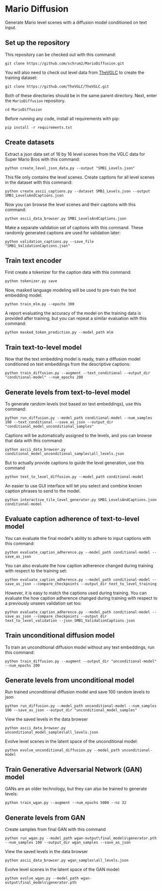 # Mario Diffusion

Generate Mario level scenes with a diffusion model conditioned on text input.

## Set up the repository

This repository can be checked out with this command:
```
git clone https://github.com/schrum2/MarioDiffusion.git
```
You will also need to check out level data from [TheVGLC](https://github.com/TheVGLC/TheVGLC) to create the training dataset:
```
git clone https://github.com/TheVGLC/TheVGLC.git
```
Both of these directories should be in the same parent directory. Next, enter the `MarioDiffusion` repository.
```
cd MarioDiffusion
```
Before running any code, install all requirements with pip:
```
pip install -r requirements.txt
```

## Create datasets

Extract a json data set of 16 by 16 level scenes from the VGLC data for Super Mario Bros with this command:
```
python create_level_json_data.py --output "SMB1_Levels.json"
```
This file only contains the level scenes. Create captions for all level scenes in the dataset with this command:
```
python create_ascii_captions.py --dataset SMB1_Levels.json --output SMB1_LevelsAndCaptions.json
```
Now you can browse the level scenes and their captions with this command:
```
python ascii_data_browser.py SMB1_LevelsAndCaptions.json 
```
Make a separate validation set of captions with this command. These randomly generated captions are used for validation later:
```
python validation_captions.py --save_file "SMB1_ValidationCaptions.json"
```

## Train text encoder

First create a tokenizer for the caption data with this command:
```
python tokenizer.py save
```
Now, masked language modeling will be used to pre-train the text embedding model.
```
python train_mlm.py --epochs 300
```
A report evaluating the accuracy of the model on the training data is provided after training, but you can repeat a similar evaluation with this command:
```
python masked_token_prediction.py --model_path mlm
```

## Train text-to-level model

Now that the text embedding model is ready, train a diffusion model conditioned on text embeddings from the descriptive captions:
```
python train_diffusion.py --augment --text_conditional --output_dir "conditional-model" --num_epochs 200
```

## Generate levels from text-to-level model

To generate random levels (not based on text embeddings), use this command:
```
python run_diffusion.py --model_path conditional-model --num_samples 100 --text_conditional --save_as_json --output_dir "conditional_model_unconditional_samples"
```
Captions will be automatically assigned to the levels, and you can browse that data with this command:
```
python ascii_data_browser.py conditional_model_unconditional_samples\all_levels.json
```
But to actually provide captions to guide the level generation, use this command
```
python text_to_level_diffusion.py --model_path conditional-model
```
An easier to use GUI interface will let you select and combine known caption phrases to send to the model.
```
python interactive_tile_level_generator.py SMB1_LevelsAndCaptions.json conditional-model
```

## Evaluate caption adherence of text-to-level model

You can evaluate the final model's ability to adhere to input captions with this command:
```
python evaluate_caption_adherence.py --model_path conditional-model --save_as_json
```
You can also evaluate the how caption adherence changed during training with respect to the training set:
```
python evaluate_caption_adherence.py --model_path conditional-model --save_as_json --compare_checkpoints --output_dir text_to_level_training
```
However, it is easy to match the captions used during training. You can evaluate the how caption adherence changed during training with respect to a previously unseen validation set too:
```
python evaluate_caption_adherence.py --model_path conditional-model --save_as_json --compare_checkpoints --output_dir text_to_level_validation --json SMB1_ValidationCaptions.json 
```

## Train unconditional diffusion model

To train an unconditional diffusion model without any text embeddings, run this command:
```
python train_diffusion.py --augment --output_dir "unconditional-model" --num_epochs 200
```

## Generate levels from unconditional model

Run trained unconditional diffusion model and save 100 random levels to json
```
python run_diffusion.py --model_path unconditional-model --num_samples 100 --save_as_json --output_dir "unconditional_model_samples"
```
View the saved levels in the data browser
```
python ascii_data_browser.py unconditional_model_samples\all_levels.json
```
Evolve level scenes in the latent space of the unconditional model:
```
python evolve_unconditional_diffusion.py --model_path unconditional-model
```

## Train Generative Adversarial Network (GAN) model

GANs are an older technology, but they can also be trained to generate levels:
```
python train_wgan.py --augment --num_epochs 5000 --nz 32
```

## Generate levels from GAN

Create samples from final GAN with this command
```
python run_wgan.py --model_path wgan-output\final_models\generator.pth --num_samples 100 --output_dir wgan_samples --save_as_json
```
View the saved levels in the data browser
```
python ascii_data_browser.py wgan_samples\all_levels.json
```
Evolve level scenes in the latent space of the GAN model:
```
python evolve_wgan.py --model_path wgan-output\final_models\generator.pth
```
